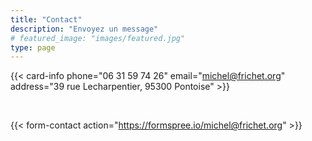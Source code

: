 ```yaml
---
title: "Contact"
description: "Envoyez un message"
# featured_image: "images/featured.jpg"
type: page
---
```


{{< card-info
phone="06 31 59 74 26"
email="michel@frichet.org"
address="39 rue Lecharpentier, 95300 Pontoise" >}}

<br>

{{< form-contact action="https://formspree.io/michel@frichet.org" >}}
